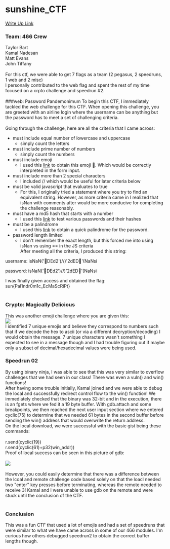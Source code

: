 # sunshine_CTF
[Write Up Link](https://github.com/tbart27/sunshine_CTF/blob/main/README.md)

### Team: 466 Crew
Taylor Bart<br>
Kamal Nadesan<br>
Matt Evans<br>
John Tiffany<br>
<br>
For this ctf, we were able to get 7 flags as a team (2 pegasus, 2 speedruns, 1 web and 2 misc)<br>
I personally contributed to the web flag and spent the rest of my time focused on a crpto challenge and speedrun #2.<br>
<br>
###web: Password Pandemonimum
To begin this CTF, I immediately tackled the web challenge for this CTF. When opening this challenge, you are greeted with an airline login where the username can be anything but the password has to meet a set of challenging criteria.<br>
<br>
Going through the challenge, here are all the criteria that I came across:<br>
- must include equal number of lowercase and uppercase<br>
  - simply count the letters
- must include prime number of numbers<br>
  - simply count the numbers
- must include emoji<br>
  - I used this [link](https://www.kirupa.com/html5/emoji.htm) to obtain this emoji 🍔. Which would be correctly interpreted in the form input.
- must include more than 2 special characters<br>
  - I included // which would be useful for later criteria below
- must be valid javascript that evaluates to true<br>
  - For this, I originally tried a statement where you try to find an equivalent string. However, as more criteria came in I realized that isNan with comments after would be more conducive for completing the challenge reasonably.<br>
- must have a md5 hash that starts with a number<br>
  - I used this [link](https://www.md5hashgenerator.com/) to test various passwords and their hashes
- must be a palindrome<br>
  - I used this [link](https://onlinetexttools.com/create-text-palindrome) to obtain a quick palindrome for the password.
- password length limited<br>
  - I don't remember the exact length, but this forced me into using isNan vs using == in the JS criteria<br>
After meeting all the criteria, I produced this string:<br>

username: isNaN('🍔DEd2')//)'2dED🍔'(NaNsi<br>

password: isNaN('🍔DEd2')//)'2dED🍔'(NaNsi<br>

I was finally given access and obtained the flag:<br>
sun{Pal1ndr0m1c_EcMaScRiPt}<br>
<br>
### Crypto: Magically Delicious
This was another emoji challenge where you are given this:<br>
![](https://github.com/tbart27/sunshine_CTF/blob/main/crypto1.PNG)<br>
I identified 7 unique emojis and believe they correspond to numbers such that if we decode the hex to ascii (or via a different decryption/decoding) I would obtain the message. 7 unique characters wasn't something I expected to see in a message though and I had trouble figuring out if maybe only a subset of decimal/hexadecimal values were being used.<br>
### Speedrun 02
By using binary ninja, I was able to see that this was very similar to overflow challenges that we had seen in our class! There was even a vuln() and win() functions!<br>
After having some trouble initially, Kamal joined and we were able to debug the local and successfully redirect control flow to the win() function! We immediately checked that the binary was 32-bit and in the execution, there is an fgets where we fed it a 19 byte buffer. With gdb.attach and some breakpoints, we then reached the next user input section where we entered cyclic(75) to determine that we needed 61 bytes in the second buffer before sending the win() address that would overwrite the return address.<br>
On the local download, we were successful with the basic gist being these commands:<br>
<br>
r.send(cyclic(19))<br>
r.send(cyclic(61)+p32(win_addr))<br>
Proof of local success can be seen in this picture of gdb:<br>
<br>
![](https://github.com/tbart27/sunshine_CTF/blob/main/speedrun1.png)<br>
<br>
However, you could easily determine that there was a difference between the lcoal and remote challenge code based solely on that the loacl needed two "enter" key presses before terminating, whereas the remote needed to receive 3! Kamal and I were unable to use gdb on the remote and were stuck until the conclusion of the CTF.<br>
<br>
### Conclusion
This was a fun CTF that used a lot of emojis and had a set of speedruns that were similar to what we have came across in some of our 466 modules. I'm curious how others debugged speedrun2 to obtain the correct buffer lengths though.

